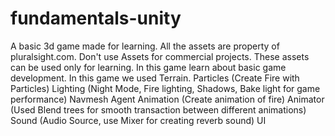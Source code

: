 # fundamentals-unity
A basic 3d game made for learning. All the assets are property of pluralsight.com. Don't use Assets for commercial projects. These assets can be used only for learning.
In this game learn about basic game development.
In this game we used Terrain.
Particles (Create Fire with Particles)
Lighting (Night Mode, Fire lighting, Shadows, Bake light for game performance)
Navmesh Agent
Animation (Create animation of fire)
Animator (Used Blend trees for smooth transaction between different animations)
Sound (Audio Source, use Mixer for creating reverb sound)
UI
